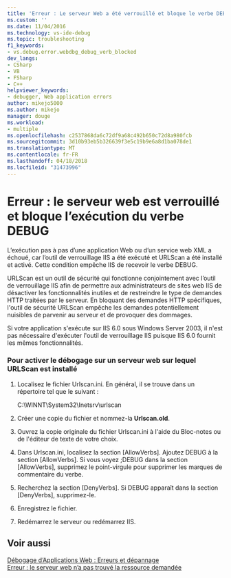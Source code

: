 ```yaml
---
title: 'Erreur : Le serveur Web a été verrouillé et bloque le verbe DEBUG | Documents Microsoft'
ms.custom: ''
ms.date: 11/04/2016
ms.technology: vs-ide-debug
ms.topic: troubleshooting
f1_keywords:
- vs.debug.error.webdbg_debug_verb_blocked
dev_langs:
- CSharp
- VB
- FSharp
- C++
helpviewer_keywords:
- debugger, Web application errors
author: mikejo5000
ms.author: mikejo
manager: douge
ms.workload:
- multiple
ms.openlocfilehash: c2537868da6c72df9a68c492b650c72d8a980fcb
ms.sourcegitcommit: 3d10b93eb5b326639f3e5c19b9e6a8d1ba078de1
ms.translationtype: MT
ms.contentlocale: fr-FR
ms.lasthandoff: 04/18/2018
ms.locfileid: "31473996"
---
```

# <a name="error-the-web-server-has-been-locked-down-and-is-blocking-the-debug-verb"></a>Erreur : le serveur web est verrouillé et bloque l’exécution du verbe DEBUG
L’exécution pas à pas d’une application Web ou d’un service web XML a échoué, car l’outil de verrouillage IIS a été exécuté et URLScan a été installé et activé. Cette condition empêche IIS de recevoir le verbe DEBUG.  
  
 URLScan est un outil de sécurité qui fonctionne conjointement avec l’outil de verrouillage IIS afin de permettre aux administrateurs de sites web IIS de désactiver les fonctionnalités inutiles et de restreindre le type de demandes HTTP traitées par le serveur. En bloquant des demandes HTTP spécifiques, l'outil de sécurité URLScan empêche les demandes potentiellement nuisibles de parvenir au serveur et de provoquer des dommages.  
  
 Si votre application s'exécute sur IIS 6.0 sous Windows Server 2003, il n'est pas nécessaire d'exécuter l'outil de verrouillage IIS puisque IIS 6.0 fournit les mêmes fonctionnalités.  
  
### <a name="to-enable-debugging-on-a-web-server-with-urlscan-installed"></a>Pour activer le débogage sur un serveur web sur lequel URLScan est installé  
  
1.  Localisez le fichier Urlscan.ini. En général, il se trouve dans un répertoire tel que le suivant :  
  
     C:\WINNT\System32\Inetsrv\urlscan  
  
2.  Créer une copie du fichier et nommez-la **Urlscan.old**.  
  
3.  Ouvrez la copie originale du fichier Urlscan.ini à l'aide du Bloc-notes ou de l'éditeur de texte de votre choix.  
  
4.  Dans Urlscan.ini, localisez la section [AllowVerbs]. Ajoutez DEBUG à la section [AllowVerbs]. Si vous voyez ;DEBUG dans la section [AllowVerbs], supprimez le point-virgule pour supprimer les marques de commentaire du verbe.  
  
5.  Recherchez la section [DenyVerbs]. Si DEBUG apparaît dans la section [DenyVerbs], supprimez-le.  
  
6.  Enregistrez le fichier.  
  
7.  Redémarrez le serveur ou redémarrez IIS.  
  
## <a name="see-also"></a>Voir aussi  
 [Débogage d’Applications Web : Erreurs et dépannage](../debugger/debugging-web-applications-errors-and-troubleshooting.md)   
 [Erreur : le serveur web n’a pas trouvé la ressource demandée](../debugger/error-the-web-server-could-not-find-the-requested-resource.md)